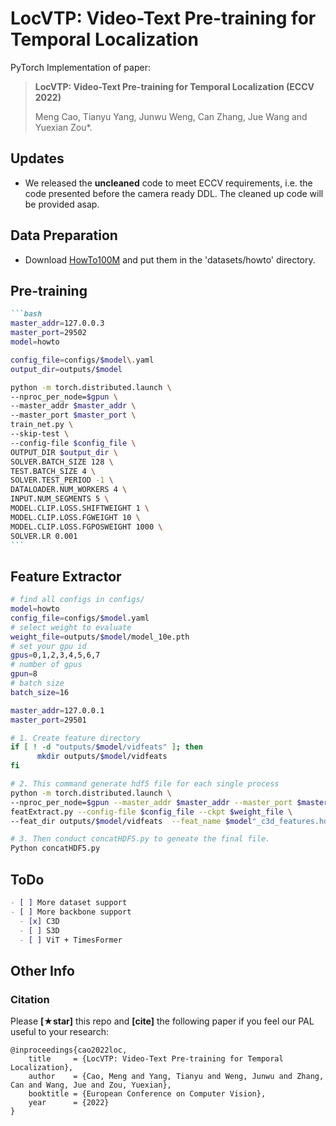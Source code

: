 # LocVTP: Video-Text Pre-training for Temporal Localization

PyTorch Implementation of paper:

> **LocVTP: Video-Text Pre-training for Temporal Localization (ECCV 2022)**
>
> Meng Cao, Tianyu Yang, Junwu Weng, Can Zhang, Jue Wang and Yuexian Zou\*.


## Updates

* We released the **uncleaned** code to meet ECCV requirements, i.e. the code presented before the camera ready DDL. The cleaned up code will be provided asap.

## Data Preparation

* Download [HowTo100M](https://www.di.ens.fr/willow/research/howto100m/) and put them in the 'datasets/howto' directory.

## Pre-training

~~~markdown
```bash
master_addr=127.0.0.3
master_port=29502
model=howto

config_file=configs/$model\.yaml
output_dir=outputs/$model

python -m torch.distributed.launch \
--nproc_per_node=$gpun \
--master_addr $master_addr \
--master_port $master_port \
train_net.py \
--skip-test \
--config-file $config_file \
OUTPUT_DIR $output_dir \
SOLVER.BATCH_SIZE 128 \
TEST.BATCH_SIZE 4 \
SOLVER.TEST_PERIOD -1 \
DATALOADER.NUM_WORKERS 4 \
INPUT.NUM_SEGMENTS 5 \
MODEL.CLIP.LOSS.SHIFTWEIGHT 1 \
MODEL.CLIP.LOSS.FGWEIGHT 10 \
MODEL.CLIP.LOSS.FGPOSWEIGHT 1000 \
SOLVER.LR 0.001
```
~~~

## Feature Extractor

```bash
# find all configs in configs/
model=howto
config_file=configs/$model.yaml
# select weight to evaluate
weight_file=outputs/$model/model_10e.pth
# set your gpu id
gpus=0,1,2,3,4,5,6,7
# number of gpus
gpun=8
# batch size
batch_size=16

master_addr=127.0.0.1
master_port=29501

# 1. Create feature directory
if [ ! -d "outputs/$model/vidfeats" ]; then
      mkdir outputs/$model/vidfeats
fi

# 2. This command generate hdf5 file for each single process
python -m torch.distributed.launch \
--nproc_per_node=$gpun --master_addr $master_addr --master_port $master_port \
featExtract.py --config-file $config_file --ckpt $weight_file \
--feat_dir outputs/$model/vidfeats  --feat_name $model"_c3d_features.hdf5" TEST.BATCH_SIZE $batch_size

# 3. Then conduct concatHDF5.py to geneate the final file.
Python concatHDF5.py
```



## ToDo

```markdown
- [ ] More dataset support
- [ ] More backbone support
  - [x] C3D
  - [ ] S3D
  - [ ] ViT + TimesFormer
```

### 

## Other Info

### Citation

Please **[★star]** this repo and **[cite]** the following paper if you feel our PAL useful to your research:

```
@inproceedings{cao2022loc,
    title     = {LocVTP: Video-Text Pre-training for Temporal Localization},
    author    = {Cao, Meng and Yang, Tianyu and Weng, Junwu and Zhang, Can and Wang, Jue and Zou, Yuexian},
    booktitle = {European Conference on Computer Vision},
    year      = {2022}
}
```

